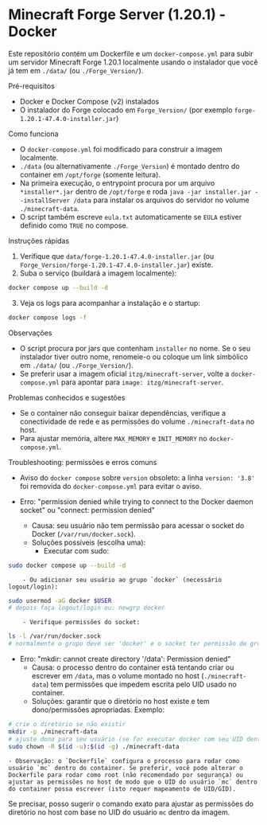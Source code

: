 # Minecraft Forge Server (1.20.1) - Docker

Este repositório contém um Dockerfile e um `docker-compose.yml` para subir um servidor Minecraft Forge 1.20.1 localmente usando o instalador que você já tem em `./data/` (ou `./Forge_Version/`).

Pré-requisitos
- Docker e Docker Compose (v2) instalados
- O instalador do Forge colocado em `Forge_Version/` (por exemplo `forge-1.20.1-47.4.0-installer.jar`)

Como funciona
- O `docker-compose.yml` foi modificado para construir a imagem localmente.
- `./data` (ou alternativamente `./Forge_Version`) é montado dentro do container em `/opt/forge` (somente leitura).
- Na primeira execução, o entrypoint procura por um arquivo `*installer*.jar` dentro de `/opt/forge` e roda `java -jar installer.jar --installServer /data` para instalar os arquivos do servidor no volume `./minecraft-data`.
- O script também escreve `eula.txt` automaticamente se `EULA` estiver definido como `TRUE` no compose.

Instruções rápidas
1. Verifique que `data/forge-1.20.1-47.4.0-installer.jar` (ou `Forge_Version/forge-1.20.1-47.4.0-installer.jar`) existe.
2. Suba o serviço (buildará a imagem localmente):

```bash
docker compose up --build -d
```

3. Veja os logs para acompanhar a instalação e o startup:

```bash
docker compose logs -f
```

Observações
- O script procura por jars que contenham `installer` no nome. Se o seu instalador tiver outro nome, renomeie-o ou coloque um link simbólico em `./data/` (ou `./Forge_Version/`).
- Se preferir usar a imagem oficial `itzg/minecraft-server`, volte a `docker-compose.yml` para apontar para `image: itzg/minecraft-server`.

Problemas conhecidos e sugestões
- Se o container não conseguir baixar dependências, verifique a conectividade de rede e as permissões do volume `./minecraft-data` no host.
- Para ajustar memória, altere `MAX_MEMORY` e `INIT_MEMORY` no `docker-compose.yml`.

Troubleshooting: permissões e erros comuns

- Aviso do `docker compose` sobre `version` obsoleto: a linha `version: '3.8'` foi removida do `docker-compose.yml` para evitar o aviso.

- Erro: "permission denied while trying to connect to the Docker daemon socket" ou "connect: permission denied"
	- Causa: seu usuário não tem permissão para acessar o socket do Docker (`/var/run/docker.sock`).
	- Soluções possíveis (escolha uma):
		- Executar com sudo:

```bash
sudo docker compose up --build -d
```

		- Ou adicionar seu usuário ao grupo `docker` (necessário logout/login):

```bash
sudo usermod -aG docker $USER
# depois faça logout/login ou: newgrp docker
```

		- Verifique permissões do socket:

```bash
ls -l /var/run/docker.sock
# normalmente o grupo deve ser 'docker' e o socket ter permissão de grupo rw
```

- Erro: "mkdir: cannot create directory '/data': Permission denied"
	- Causa: o processo dentro do container está tentando criar ou escrever em `/data`, mas o volume montado no host (`./minecraft-data`) tem permissões que impedem escrita pelo UID usado no container.
	- Soluções: garantir que o diretório no host existe e tem dono/permissões apropriadas. Exemplo:

```bash
# crie o diretório se não existir
mkdir -p ./minecraft-data
# ajuste dono para seu usuário (se for executar docker com seu UID dentro do container, ou use root do container)
sudo chown -R $(id -u):$(id -g) ./minecraft-data
```

	- Observação: o `Dockerfile` configura o processo para rodar como usuário `mc` dentro do container. Se preferir, você pode alterar o Dockerfile para rodar como root (não recomendado por segurança) ou ajustar as permissões no host de modo que o UID do usuário `mc` dentro do container possa escrever (isto requer mapeamento de UID/GID).

Se precisar, posso sugerir o comando exato para ajustar as permissões do diretório no host com base no UID do usuário `mc` dentro da imagem.


